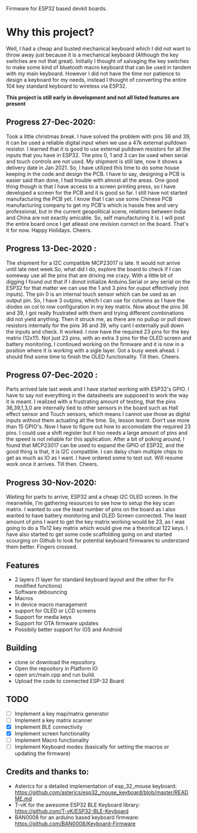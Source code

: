 Firmware for ESP32 based devkit boards.

# Why this project?
Well, I had a cheap and busted mechanical keyboard which I did not want to throw away just because it is a mechanical keyboard (Although the key switches are not that great). Initially I thought of salvaging the key switches to make some kind of bluetooth macro keyboard that can be used in tandem with my main keyboard. However I did not have the time nor patience to design a keyboard for my needs, instead I thought of converting the entire 104 key standard keyboard to wireless via ESP32.

**This project is still early in development and not all listed features are present**

## Progress 27-Dec-2020:
Took a little christmas break. I have solved the problem with pins 36 and 39, it can be used a reliable digital input when we use a 47k external pulldown resistor. I learned that it is good to use external pulldown resistors for all the inputs that you have in ESP32. The pins 0, 1 and 3 can be used when serial and touch controls are not used. My shipment is still late, now it shows a delivery date in Jan 2021. So, I have utilized this time to do some house keeping in the code and design the PCB. I have to say, designing a PCB is easier said than done, I had trouble with almost all the areas. One good thing though is that I have access to a screen printing press, so I have developed a screen for the PCB and it is good so far. I still have not started manufacturing the PCB yet. I know that I can use some Chinese PCB manufacturing company to get my PCB's which is hassle free and very professional, but in the current geopolitical scene, relations between India and China are not exactly amicable. So, self manufacturing it is. I will post the entire board once I get atleast one revision correct on the board. That's it for now. Happy Holidays. Cheers.

## Progress 13-Dec-2020 :
The shipment for a I2C compatible MCP23017 is late. It would not arrive until late next week.So, what did I do, explore the board to check if I can someway use all the pins that are driving me crazy. With a little bit of digging I found out that if I donot initialize Arduino.Serial or any serial on the ESP32 for that matter we can use the 1 and 3 pins for ouput effectively (not inputs). The pin 0 is an internal touch sensor which can be used as an output pin. So, I have 3 outpins, which I can use for columns as I have the diodes on col to row configuration in my key matrix. Now about the pins 36 and 39, I got really frustrated with them and trying different combinations did not yield anything. Then it struck me, as there are no pullup or pull down resistors internally for the pins 36 and 39, why cant I externally pull down the inputs and check. It worked. I now have the required 23 pins for the key matrix (12x11). Not just 23 pins, with an extra 3 pins for the OLED screen and battery monitoring. I continued working on the firmware and it is now in a position where it is working with a sigle layer. Got a busy week ahead. I should find some time to finish the OLED functionality. Till then. Cheers.

## Progress 07-Dec-2020 :
Parts arrived late last week and I have started working with ESP32's GPIO. I have to say not everything in the datasheets are supposed to work the way it is meant. I realized with a frustrating amount of testing, that the pins 36,39,1,3,0 are internally tied to other sensors in the board such as Hall effect sensor and Touch sensors, which means I cannot use those as digital inputs without them actuating all the time. So, lesson learnt. Don't use more than 15 GPIO's. Now I have to figure out how to accomodate the required 23 pins. I could use a shift register but it too needs a large amount of pins and the speed is not reliable for this application. After a bit of poking around, I found that MCP23017 can be used to expand the GPIO of  ESP32, and the good thing is that, it is I2C compatible. I can daisy chain multiple chips to get as much as IO as I want. I have ordered some to test out. Will resume work once it arrives. Till then. Cheers.

## Progress 30-Nov-2020: 
Waiting for parts to arrive, ESP32 and a cheap I2C OLED screen. In the meanwhile, I'm gathering resources to see how to setup the key scan matrix. I wanted to use the least number of pins on the board as I also wanted to have battery monitoring and OLED Screen connected. The least amount of pins I want to get the key matrix working would be 23, as I was going to do a 11x12 key matrix which would give me a theoritical 122 keys. I have also started to get some code scaffolding going on and started scourging on Github to look for potential keyboard firmwares to understand them better. Fingers crossed.

## Features
- 2 layers (1 layer for standard keyboard layout and the other for Fn modified functions)
- Software debouncing
- Macros
- In device macro management
- support for OLED or LCD screens
- Support for media keys
- Support for OTA firmware updates
- Possibily better support for iOS and Android

## Building
- clone or download the repository.
- Open the repository in Platform IO
- open src/main.cpp and run build.
- Upload the code to connected ESP-32 Board

## TODO
- [ ] Implement a key map/matrix generator
- [ ] Implement a key matrix scanner
- [x] Implement BLE connectivity
- [x] Implement screen functionality
- [ ] Implement Macro functionality
- [ ] Implement Keyboard modes (basically for setting the macros or updating the firmware)

## Credits and thanks to:
- Asterics for a detailed implementation of esp_32_mouse keyboard: https://github.com/asterics/esp32_mouse_keyboard/blob/master/README.md
- T-vK for the awesome ESP32 BLE Keyboard library: https://github.com/T-vK/ESP32-BLE-Keyboard
- BAN0008 for an arduino based keyboard firmware: https://github.com/BAN0008/Keyboard-Firmware
